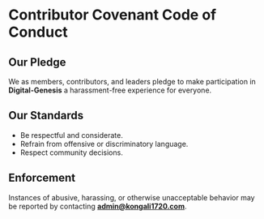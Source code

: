 # Contributor Covenant Code of Conduct

## Our Pledge

We as members, contributors, and leaders pledge to make participation in **Digital-Genesis** a harassment-free experience for everyone.

## Our Standards

- Be respectful and considerate.  
- Refrain from offensive or discriminatory language.  
- Respect community decisions.

## Enforcement

Instances of abusive, harassing, or otherwise unacceptable behavior may be reported by contacting **admin@kongali1720.com**.
